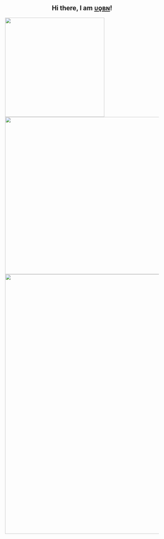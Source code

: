 <h2 align="center">Hi there, I am <a href="https://github.com/uqbn">ᴜǫʙɴ</a>!</h2>
<a href="https://github.com/anuraghazra/github-readme-stats">
  <img align="center" width="325" src="https://github-readme-stats-uqbn.vercel.app/api/top-langs/?username=uqbn&hide_title=true&layout=compact&langs_count=10&exclude_repo=CAADoc" />
  <img align="center" width="515" src="https://github-readme-stats-uqbn.vercel.app/api?username=uqbn&hide_title=true&show_icons=true&include_all_commits=true" />
</a>
<a href="https://github.com/ryo-ma/github-profile-trophy">
  <img align="center" width="850" src="https://github-profile-trophy.vercel.app/?username=uqbn&column=-1" />
</a>
